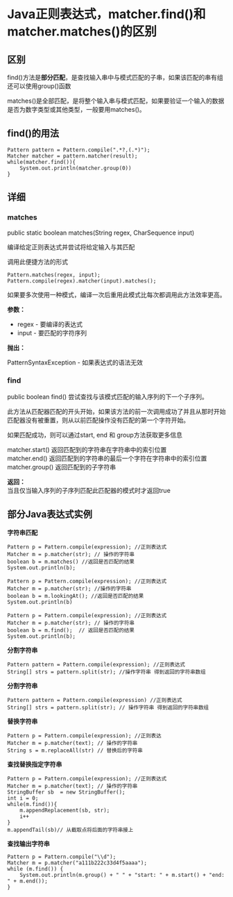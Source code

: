 # Java正则表达式，matcher.find\(\)和matcher.matches\(\)的区别

## 区别

find\(\)方法是**部分匹配**，是查找输入串中与模式匹配的子串，如果该匹配的串有组还可以使用group\(\)函数

matches\(\)是全部匹配，是将整个输入串与模式匹配，如果要验证一个输入的数据是否为数字类型或其他类型，一般要用matches\(\)。

## find\(\)的用法

```
Pattern pattern = Pattern.compile(".*?,(.*)");
Matcher matcher = pattern.matcher(result);
while(matcher.find()){
    System.out.println(matcher.group(0))
}
```

## 详细

### matches

public static boolean matches\(String regex, CharSequence input\)

编译给定正则表达式并尝试将给定输入与其匹配

调用此便捷方法的形式

```
Pattern.matches(regex, input);
Pattern.compile(regex).matcher(input).matches();
```

如果要多次使用一种模式，编译一次后重用此模式比每次都调用此方法效率更高。

**参数：**

* regex - 要编译的表达式
* input - 要匹配的字符序列

**抛出：**

PatternSyntaxException - 如果表达式的语法无效

### find

public boolean find\(\) 尝试查找与该模式匹配的输入序列的下一个子序列。

此方法从匹配器匹配的开头开始，如果该方法的前一次调用成功了并且从那时开始匹配器没有被重置，则从以前匹配操作没有匹配的第一个字符开始。

如果匹配成功，则可以通过start,  end 和 group方法获取更多信息

matcher.start\(\) 返回匹配到的字符串在字符串中的索引位置  
matcher.end\(\) 返回匹配到的字符串的最后一个字符在字符串中的索引位置  
matcher.group\(\) 返回匹配到的子字符串

**返回：**  
当且仅当输入序列的子序列匹配此匹配器的模式时才返回true

## 部分Java表达式实例

**字符串匹配**

```
Pattern p = Pattern.compile(expression); //正则表达式
Matcher m = p.matcher(str); // 操作的字符串
boolean b = m.matches() //返回是否匹配的结果
System.out.println(b);

Pattern p = Pattern.compile(expression); //正则表达式
Matcher m = p.matcher(str); //操作的字符串
boolean b = m.lookingAt(); //返回是否匹配的结果
System.out.println(b)

Pattern p = Pattern.compile(expression); //正则表达式
Matcher m = p.matcher(str); // 操作的字符串
boolean b = m.find();  // 返回是否匹配的结果
System.out.println(b);
```

**分割字符串**

```
Pattern pattern = Pattern.compile(expression); //正则表达式
String[] strs = pattern.split(str); //操作字符串 得到返回的字符串数组
```

**分割字符串**

```
Pattern pattern = Pattern.compile(expression) //正则表达式
String[] strs = pattern.split(str); // 操作字符串 得到返回的字符串数组
```

**替换字符串**

```
Pattern p = Pattern.compile(expression); //正则表达
Matcher m = p.matcher(text); // 操作的字符串
String s = m.replaceAll(str) // 替换后的字符串
```

**查找替换指定字符串**

```
Pattern p = Pattern.compile(expression); //正则表达式
Matcher m = p.matcher(text); // 操作的字符串
StringBuffer sb  = new StringBuffer();
int i = 0;
while(m.find()){
    m.appendReplacement(sb, str);
    i++
}
m.appendTail(sb)// 从截取点将后面的字符串接上
```

**查找输出字符串**

```
Pattern p = Pattern.compile("\\d");
Matcher m = p.matcher("a111b222c33d4f5aaaa");
while (m.find()) {
    System.out.println(m.group() + " " + "start: " + m.start() + "end: " + m.end());
}
```



